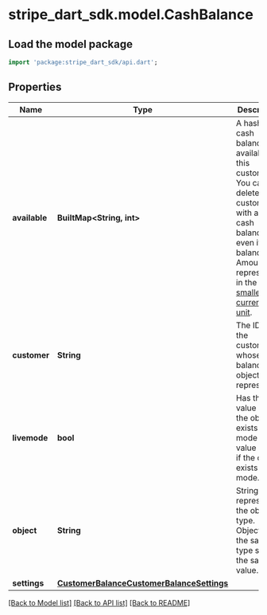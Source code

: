 # stripe_dart_sdk.model.CashBalance

## Load the model package
```dart
import 'package:stripe_dart_sdk/api.dart';
```

## Properties
Name | Type | Description | Notes
------------ | ------------- | ------------- | -------------
**available** | **BuiltMap&lt;String, int&gt;** | A hash of all cash balances available to this customer. You cannot delete a customer with any cash balances, even if the balance is 0. Amounts are represented in the [smallest currency unit](https://stripe.com/docs/currencies#zero-decimal). | [optional] 
**customer** | **String** | The ID of the customer whose cash balance this object represents. | 
**livemode** | **bool** | Has the value `true` if the object exists in live mode or the value `false` if the object exists in test mode. | 
**object** | **String** | String representing the object's type. Objects of the same type share the same value. | 
**settings** | [**CustomerBalanceCustomerBalanceSettings**](CustomerBalanceCustomerBalanceSettings.md) |  | 

[[Back to Model list]](../README.md#documentation-for-models) [[Back to API list]](../README.md#documentation-for-api-endpoints) [[Back to README]](../README.md)


